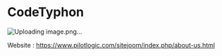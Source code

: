 # CodeTyphon

![Uploading image.png…]()


Website : https://www.pilotlogic.com/sitejoom/index.php/about-us.html
